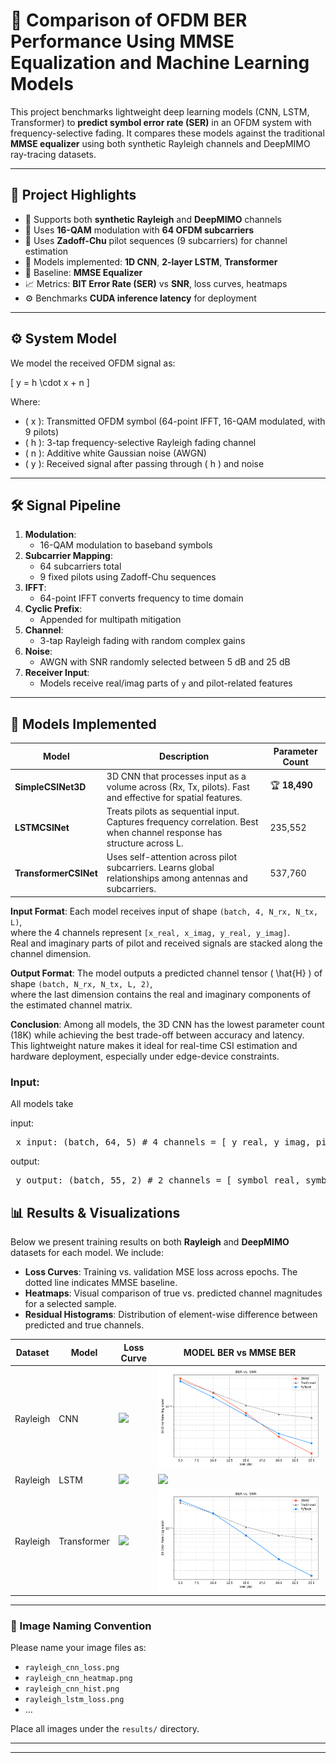 # 📡 Comparison of OFDM BER Performance Using MMSE Equalization and Machine Learning Models

This project benchmarks lightweight deep learning models (CNN, LSTM, Transformer) to **predict symbol error rate (SER)** in an OFDM system with frequency-selective fading. It compares these models against the traditional **MMSE equalizer** using both synthetic Rayleigh channels and DeepMIMO ray-tracing datasets.

---

## 🧠 Project Highlights

- 📶 Supports both **synthetic Rayleigh** and **DeepMIMO** channels
- 📐 Uses **16-QAM** modulation with **64 OFDM subcarriers**
- 📌 Uses **Zadoff-Chu** pilot sequences (9 subcarriers) for channel estimation
- 🤖 Models implemented: **1D CNN**, **2-layer LSTM**, **Transformer**
- 🧪 Baseline: **MMSE Equalizer**
- 📈 Metrics: **BIT Error Rate (SER)** vs **SNR**, loss curves, heatmaps
- ⚙️ Benchmarks **CUDA inference latency** for deployment

---

## ⚙️ System Model

We model the received OFDM signal as:

\[
y = h \cdot x + n
\]

Where:
- \( x \): Transmitted OFDM symbol (64-point IFFT, 16-QAM modulated, with 9 pilots)
- \( h \): 3-tap frequency-selective Rayleigh fading channel
- \( n \): Additive white Gaussian noise (AWGN)
- \( y \): Received signal after passing through \( h \) and noise

---

## 🛠 Signal Pipeline

1. **Modulation**:
    - 16-QAM modulation to baseband symbols
2. **Subcarrier Mapping**:
    - 64 subcarriers total
    - 9 fixed pilots using Zadoff-Chu sequences
3. **IFFT**:
    - 64-point IFFT converts frequency to time domain
4. **Cyclic Prefix**:
    - Appended for multipath mitigation
5. **Channel**:
    - 3-tap Rayleigh fading with random complex gains
6. **Noise**:
    - AWGN with SNR randomly selected between 5 dB and 25 dB
7. **Receiver Input**:
    - Models receive real/imag parts of `y` and pilot-related features


---

## 🧠 Models Implemented

| Model             | Description                                                                                     | Parameter Count      |
|------------------|-------------------------------------------------------------------------------------------------|-----------------------|
| **SimpleCSINet3D**       | 3D CNN that processes input as a volume across (Rx, Tx, pilots). Fast and effective for spatial features. | 🏆 **18,490**          |
| **LSTMCSINet**           | Treats pilots as sequential input. Captures frequency correlation. Best when channel response has structure across L. | 235,552               |
| **TransformerCSINet**    | Uses self-attention across pilot subcarriers. Learns global relationships among antennas and subcarriers. | 537,760               |

**Input Format**: Each model receives input of shape `(batch, 4, N_rx, N_tx, L)`,  
where the 4 channels represent `[x_real, x_imag, y_real, y_imag]`.  
Real and imaginary parts of pilot and received signals are stacked along the channel dimension.

**Output Format**: The model outputs a predicted channel tensor \( \hat{H} \) of shape `(batch, N_rx, N_tx, L, 2)`,  
where the last dimension contains the real and imaginary components of the estimated channel matrix.

**Conclusion**: Among all models, the 3D CNN has the lowest parameter count (18K) while achieving the best trade-off between accuracy and latency.  
This lightweight nature makes it ideal for real-time CSI estimation and hardware deployment, especially under edge-device constraints.
### Input:

All models take 

input:
<pre> x_input: (batch, 64, 5) # 4 channels = [ y_real, y_imag, pilot_mask, pilot_real_value  , pilot_img_value ]  </pre> 

output:
<pre> y_output: (batch, 55, 2) # 2 channels = [ symbol_real, symbol_imag ]  </pre>




## 📊 Results & Visualizations

Below we present training results on both **Rayleigh** and **DeepMIMO** datasets for each model. We include:

- **Loss Curves**: Training vs. validation MSE loss across epochs. The dotted line indicates MMSE baseline.  
- **Heatmaps**: Visual comparison of true vs. predicted channel magnitudes for a selected sample.  
- **Residual Histograms**: Distribution of element-wise difference between predicted and true channels.

| Dataset   | Model       | Loss Curve                                  | MODEL BER vs MMSE BER                                  |                  
|-----------|-------------|----------------------------------------------|----------------------------------------------|
| Rayleigh  | CNN         | ![](results/rayleigh_cnn_loss.png)          | ![](results/ber_comparison_cnn.png)        | 
| Rayleigh  | LSTM        | ![](results/rayleigh_lstm_loss.png)         | ![](results/rayleigh_lstm_heatmap.png)       | 
| Rayleigh  | Transformer | ![](results/rayleigh_transformer_loss.png)  | ![](results/ber_comparison_transfomer.png)   | 

---

### 📁 Image Naming Convention

Please name your image files as:

- `rayleigh_cnn_loss.png`
- `rayleigh_cnn_heatmap.png`
- `rayleigh_cnn_hist.png`
- `rayleigh_lstm_loss.png`
- ...

Place all images under the `results/` directory.

---
---
